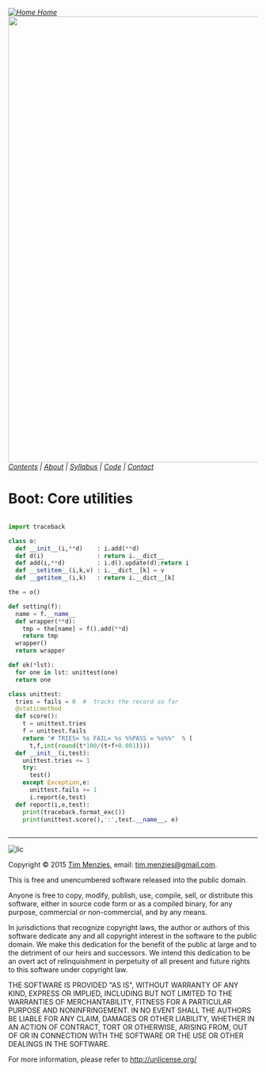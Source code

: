 
<em>[![Home](https://raw.githubusercontent.com/txt/mase/master/img/home.png) Home](https://github.com/txt/mase/blob/master/README.md)   
[<img width=900 src="https://raw.githubusercontent.com/txt/mase/master/img/banner.png">](https://github.com/txt/mase/blob/master/README.md)
[Contents](https://github.com/txt/mase/blob/master/TOC.md) | [About](https://github.com/txt/mase/blob/master/ABOUT.md) | [Syllabus](https://github.com/txt/mase/blob/master/SYLLABUS.md) | [Code](https://github.com/txt/mase/tree/master/src) | [Contact](http://menzies.us)</em>



# Boot: Core utilities

````python

import traceback

class o:
  def __init__(i,**d)    : i.add(**d)
  def d(i)               : return i.__dict__
  def add(i,**d)         : i.d().update(d);return i
  def __setitem__(i,k,v) : i.__dict__[k] = v
  def __getitem__(i,k)   : return i.__dict__[k] 

the = o()

def setting(f):
  name = f.__name__
  def wrapper(**d):
    tmp = the[name] = f().add(**d)
    return tmp
  wrapper()
  return wrapper

def ok(*lst):
  for one in lst: unittest(one)
  return one

class unittest:
  tries = fails = 0  #  tracks the record so far
  @staticmethod
  def score():
    t = unittest.tries
    f = unittest.fails
    return "# TRIES= %s FAIL= %s %%PASS = %s%%"  % (
      t,f,int(round(t*100/(t+f+0.001))))
  def __init__(i,test):
    unittest.tries += 1
    try:
      test()
    except Exception,e:
      unittest.fails += 1
      i.report(e,test)
  def report(i,e,test):
    print(traceback.format_exc())
    print(unittest.score(),':',test.__name__, e)
    
````

__________


![lic](https://raw.githubusercontent.com/txt/mase/master/img/license.png)

Copyright © 2015 [Tim Menzies](http://menzies.us), email: <tim.menzies@gmail.com>.

This is free and unencumbered software released into the public domain.

Anyone is free to copy, modify, publish, use, compile, sell, or
distribute this software, either in source code form or as a compiled
binary, for any purpose, commercial or non-commercial, and by any
means.

In jurisdictions that recognize copyright laws, the author or authors
of this software dedicate any and all copyright interest in the
software to the public domain. We make this dedication for the benefit
of the public at large and to the detriment of our heirs and
successors. We intend this dedication to be an overt act of
relinquishment in perpetuity of all present and future rights to this
software under copyright law.

THE SOFTWARE IS PROVIDED "AS IS", WITHOUT WARRANTY OF ANY KIND,
EXPRESS OR IMPLIED, INCLUDING BUT NOT LIMITED TO THE WARRANTIES OF
MERCHANTABILITY, FITNESS FOR A PARTICULAR PURPOSE AND NONINFRINGEMENT.
IN NO EVENT SHALL THE AUTHORS BE LIABLE FOR ANY CLAIM, DAMAGES OR
OTHER LIABILITY, WHETHER IN AN ACTION OF CONTRACT, TORT OR OTHERWISE,
ARISING FROM, OUT OF OR IN CONNECTION WITH THE SOFTWARE OR THE USE OR
OTHER DEALINGS IN THE SOFTWARE.

For more information, please refer to <http://unlicense.org/>

